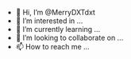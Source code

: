 - 👋 Hi, I’m @MerryDXTdxt
- 👀 I’m interested in ...
- 🌱 I’m currently learning ...
- 💞️ I’m looking to collaborate on ...
- 📫 How to reach me ...

<!---
MerryDXTdxt/MerryDXTdxt is a ✨ special ✨ repository because its `README.md` (this file) appears on your GitHub profile.
You can click the Preview link to take a look at your changes.
--->
